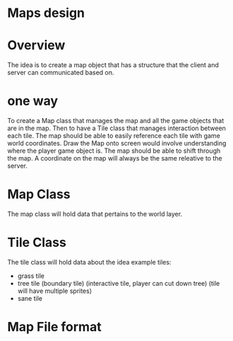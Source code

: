 # Maps design

# Overview
The idea is to create a map object that has a structure that the client and server can communicated based on.

# one way
To create a Map class that manages the map and all the game objects that are in the map. Then to have a Tile class that manages interaction between each tile. The map should be able to easily reference each tile with game world coordinates. Draw the Map onto screen would involve understanding where the player game object is. The map should be able to shift through the map. A coordinate on the map will always be the same releative to the server.

# Map Class
The map class will hold data that pertains to the world layer.

# Tile Class
The tile class will hold data about the idea
example tiles:
- grass tile
- tree tile (boundary tile) (interactive tile, player can cut down tree) (tile will have multiple sprites)
- sane tile

# Map File format
